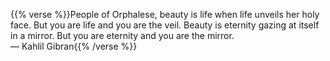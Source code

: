 ---
---

{{% verse %}}People of Orphalese,
    beauty is life when life unveils her holy face.
    But you are life and you are the veil. 
    Beauty is eternity gazing at itself in a mirror.
    But you are eternity and you are the mirror. <br> 
— Kahlil Gibran{{% /verse %}}
